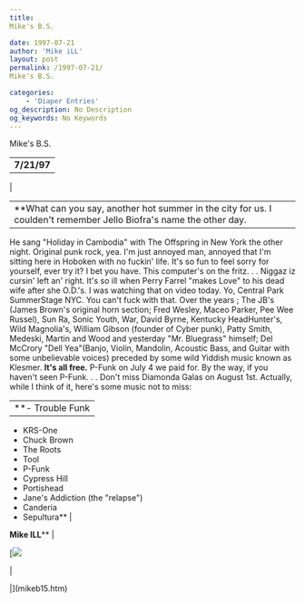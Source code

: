 ```yaml
---
title: 
Mike's B.S.

date: 1997-07-21
author: 'Mike iLL'
layout: post
permalink: /1997-07-21/
Mike's B.S.

categories:
    - 'Diaper Entries'
og_description: No Description
og_keywords: No Keywords
---
```

<style>
body {
  background-color: ;
  color: ;
}
a {
  color: ;
}
a:active {
  color: ;
}
a:visited {
  color: ;
}
</style>



Mike's B.S.






|  |
| --- |
|  **7/21/97**
 |

  
  



|  |  |
| --- | --- |
| **What can you say, another hot summer in the city for us. I coulden't remember Jello Biofra's name the other day.
He sang "Holiday in Cambodia" with The Offspring in New York the other night.
Original punk rock, yea.
 I'm just annoyed man, annoyed that I'm sitting here in Hoboken with no fuckin' life.
It's so fun to feel sorry for yourself, ever try it? I bet you have.
This computer's on the fritz. . . Niggaz iz cursin' left an' right.
 It's so ill when Perry Farrel "makes Love" to his dead wife after she O.D.'s.
I was watching that on video today. Yo, Central Park SummerStage NYC. You can't fuck with that.
Over the years ; The JB's (James Brown's original horn section; Fred Wesley, Maceo Parker,
Pee Wee Russel), Sun Ra, Sonic Youth, War, David Byrne, Kentucky HeadHunter's, Wild Magnolia's, William Gibson (founder of Cyber punk),
 Patty Smith, Medeski, Martin and Wood and yesterday "Mr. Bluegrass" himself; Del McCrory "Dell Yea"(Banjo, Violin, Mandolin, Acoustic Bass, and Guitar with
some unbelievable voices) preceded by some wild Yiddish music known as Klesmer. **It's all free.**
P-Funk on July 4 we paid for. By the way, if you haven't seen P-Funk. . . 
 Don't miss Diamonda Galas on August 1st. 
Actually, while I think of it, here's some music not to miss:




|  |
| --- |
| **- Trouble Funk
- KRS-One
- Chuck Brown
- The Roots
- Tool
- P-Funk
- Cypress Hill
- Portishead
- Jane's Addiction (the "relapse")
- Canderia
- Sepultura** |




 **Mike ILL**** |


  

[![](for.gif)

| 

 |](mikeb15.htm)


